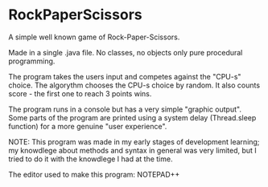 # RockPaperScissors
A simple well known game of Rock-Paper-Scissors.

Made in a single .java file. No classes, no objects only pure procedural programming.

The program takes the users input and competes against the "CPU-s" choice. The algorythm chooses the CPU-s choice by random.
It also counts score - the first one to reach 3 points wins.

The program runs in a console but has a very simple "graphic output". Some parts of the program are printed using a system delay (Thread.sleep function) for a more genuine "user experience".

NOTE: This program was made in my early stages of development learning; my knowdlege about methods and syntax in general was very limited, but I tried to do it with the knowdlege I had at the time.

The editor used to make this program: NOTEPAD++
